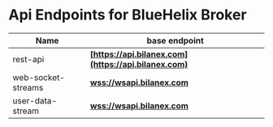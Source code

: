 # Api Endpoints for BlueHelix Broker

Name | base endpoint
------------ | ------------
rest-api | **[https://api.bilanex.com](https://api.bilanex.com)**
web-socket-streams | **[wss://wsapi.bilanex.com](wss://wsapi.bilanex.com)**
user-data-stream | **[wss://wsapi.bilanex.com](wss://wsapi.bilanex.com)**
